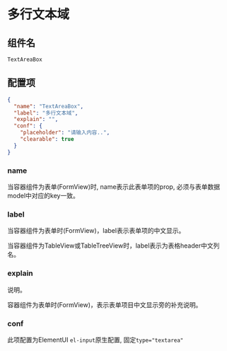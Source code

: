 # 多行文本域

## 组件名

`TextAreaBox`

## 配置项

```json
{
  "name": "TextAreaBox",
  "label": "多行文本域",
  "explain": "",
  "conf": {
    "placeholder": "请输入内容..",
    "clearable": true
  }
}
```

### name

当容器组件为表单(FormView)时, name表示此表单项的prop, 必须与表单数据model中对应的key一致。

### label

当容器组件为表单时(FormView)，label表示表单项的中文显示。

当容器组件为TableView或TableTreeView时，label表示为表格header中文列名。

### explain
说明。

容器组件为表单时(FormView)，表示表单项目中文显示旁的补充说明。

### conf
此项配置为ElementUI `el-input`原生配置, 固定`type="textarea"`
